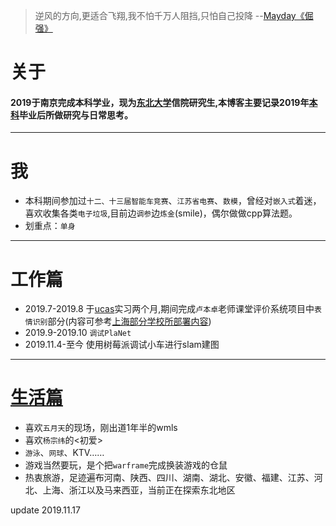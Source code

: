 
> 逆风的方向,更适合飞翔,我不怕千万人阻挡,只怕自己投降 --[Mayday《倔强》](https://www.xiami.com/song/gouoD46cd0)  

# 关于
#### 2019于南京完成本科学业，现为[东北大学](http://www.neu.edu.cn/)信院研究生,本博客主要记录2019年[本科](http://www.njtech.edu.cn/)毕业后所做研究与日常思考。<br>

-------------------
# 我
<!-- > 你是巨大的海洋,我是雨下在你身上 --[Mayday 爱情的模样](https://www.xiami.com/song/xOhiJ7a8e39)   -->

- 本科期间参加过`十二、十三届智能车竞赛`、`江苏省电赛`、`数模`，曾经对`嵌入式`着迷，喜欢收集各类`电子垃圾`,目前边`调参`边`炼金`(smile)，偶尔做做cpp算法题。<br>
- 划重点：`单身`<br>

-------------------
# 工作篇 
<!-- > 少年回头望 笑我还不快跟上 --[Mayday 成名在望](https://www.xiami.com/song/U7guV128bd8) -->

- 2019.7-2019.8 于[ucas](http://www.ucas.ac.cn/)实习两个月,期间完成`卢本卓`老师课堂评价系统项目中`表情识别`部分(内容可参考[上海部分学校所部署内容](https://www.zhihu.com/question/342466759/answer/804631441))
- 2019.9-2019.10 `调试PlaNet`
- 2019.11.4-至今 使用树莓派调试小车进行slam建图

-------------------
#  [生活篇](https://tcloser.github.io/Xu.github.io/talks)
<!-- > 平凡的我们也将回到平凡的岁月,生活中充满孩子哭声柴米和油盐 --[Mayday 任意门](https://www.xiami.com/song/mSezFp69837) -->

- 喜欢`五月天`的现场，刚出道1年半的wmls
- 喜欢`杨宗纬`的<初爱>
- `游泳`、`网球`、KTV……
- 游戏当然要玩，是个把`warframe`完成换装游戏的仓鼠
- 热衷旅游，足迹遍布河南、陕西、四川、湖南、湖北、安徽、福建、江苏、河北、上海、浙江以及马来西亚，当前正在探索东北地区





 update 2019.11.17